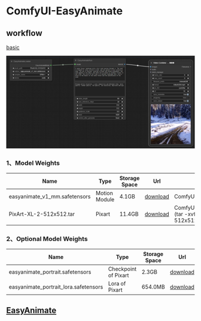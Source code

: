 # ComfyUI-EasyAnimate

## workflow

[basic](https://github.com/chaojie/ComfyUI_EasyAnimate/blob/main/workflow/wf.json)

<img src="wf.png" raw=true>

### 1、Model Weights
| Name | Type | Storage Space | Url | Description |
|--|--|--|--|--| 
| easyanimate_v1_mm.safetensors | Motion Module | 4.1GB | [download](https://pai-aigc-photog.oss-cn-hangzhou.aliyuncs.com/easyanimate/Motion_Module/easyanimate_v1_mm.safetensors) | ComfyUI/models/checkpoints |
| PixArt-XL-2-512x512.tar | Pixart | 11.4GB | [download](https://pai-aigc-photog.oss-cn-hangzhou.aliyuncs.com/easyanimate/Diffusion_Transformer/PixArt-XL-2-512x512.tar)| ComfyUI/models/diffusers (tar -xvf PixArt-XL-2-512x512.tar) |

### 2、Optional Model Weights
| Name | Type | Storage Space | Url | Description |
|--|--|--|--|--| 
| easyanimate_portrait.safetensors | Checkpoint of Pixart | 2.3GB | [download](https://pai-aigc-photog.oss-cn-hangzhou.aliyuncs.com/easyanimate/Personalized_Model/easyanimate_portrait.safetensors) | ComfyUI/models/checkpoints |
| easyanimate_portrait_lora.safetensors | Lora of Pixart | 654.0MB | [download](https://pai-aigc-photog.oss-cn-hangzhou.aliyuncs.com/easyanimate/Personalized_Model/easyanimate_portrait_lora.safetensors)| ComfyUI/models/checkpoints 

## [EasyAnimate](https://github.com/aigc-apps/EasyAnimate)